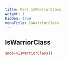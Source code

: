 ```yaml
---
title: Perl IsWarriorClass
weight: 1
hidden: true
menuTitle: IsWarriorClass
---
```

## IsWarriorClass
```perl
$mob->IsWarriorClass()
```